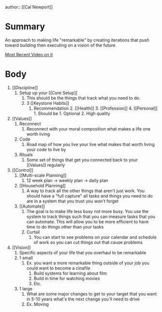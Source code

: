 author:: [[Cal Newport]]
# Summary 
An approach to making life "remarkable" by creating iterations that push toward building then executing on a vision of the future.

[Most Recent Video on it](https://www.youtube.com/watch?v=fWCbaDfEQwE&ab_channel=CalNewport)
# Body
1. [[Discipline]]
	1. Setup up your [[Core Setup]]
		1. This should be the things that track what you need to do. 
		2. 3 [[Keystone Habits]]
			1. Recommendation
				2. [[Health]]
				3. [[Profession]]
				4. [[Personal]]
					1. Should be 
						1. Optional
						2. High quality
2. [[Values]]
	1. Reconnect
		1. Reconnect with your moral composition what makes a life one worth living
	2. Code
		1. Road map of how you live your live what makes that worth living your code to live by
	3. Rituals
		1. Some set of things that get you connected back to your [[Values]] regularly
3. [[Control]]
	1. [[Multi-scale Planning]]
		1. 12 week plan -> weekly plan -> daily plan
	2. [[Household Planning]]
		1. A way to track all the other things that aren't just work. You should have a "full capture" all tasks and things you need to do are in a system that you trust you won't forget
	3. [[Automate]]
		1. The goal is to make life less busy not more busy. You use the system to track things such that you can measure tasks that you can automate. This will allow you to be more efficient to have time to do things other than your tasks
		2. Curtail
			1. You can start to see problems on your calendar and schedule of work so you can cut things out that cause problems
4. [[Vision]]
	1. Specific aspects of your life that you overhaul to be remarkable
	2. 1 small
		1. Ex. you want a more remarkable thing outside of your job you could want to become a cinafile
			1. Build systems for learning about film
			2. Build in time for watching movies
			3. Etc.
	3. 1 large
		1. What are some major changes to get to your target that you want in 5-10 years what's the next change you'll need to drive
		2. Ex. Moving
